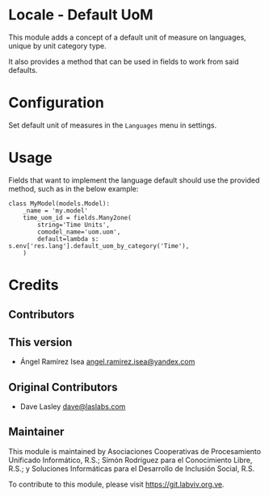 Locale - Default UoM
====================

This module adds a concept of a default unit of measure on languages, unique by
unit category type.

It also provides a method that can be used in fields to work from said defaults.

Configuration
=============

Set default unit of measures in the `Languages` menu in settings.

Usage
=====

Fields that want to implement the language default should use the provided
method, such as in the below example:

    class MyModel(models.Model):
        _name = 'my.model'
        time_uom_id = fields.Many2one(
            string='Time Units',
            comodel_name='uom.uom',
            default=lambda s: s.env['res.lang'].default_uom_by_category('Time'),
        )

Credits
=======

Contributors
------------

This version
------------
* Ángel Ramírez Isea <angel.ramirez.isea@yandex.com>

Original Contributors
---------------------
* Dave Lasley <dave@laslabs.com>

Maintainer
----------
This module is maintained by Asociaciones Cooperativas  de Procesamiento
Unificado Informático, R.S.; Simón Rodríguez para el Conocimiento Libre, R.S.;
y Soluciones Informáticas para el Desarrollo de Inclusión Social, R.S.

To contribute to this module, please visit https://git.labviv.org.ve.
